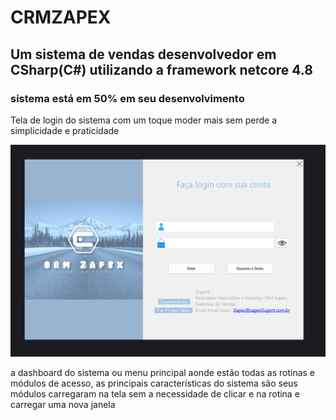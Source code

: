 # CRMZAPEX

## Um sistema de vendas desenvolvedor em CSharp(C#) utilizando a framework netcore 4.8

### sistema está em 50% em seu desenvolvimento 

<p> Tela de login do sistema com um toque moder mais sem perde a simplicidade e praticidade </p>
<picture>
    <img src="imagens/Login.png" alt="imagem tela principal" />
</picture>
<p> a dashboard do sistema ou menu principal aonde estão todas as rotinas e módulos de acesso, as principais características do sistema são seus módulos carregaram na tela sem a necessidade de clicar e na rotina e carregar uma nova janela </p>
